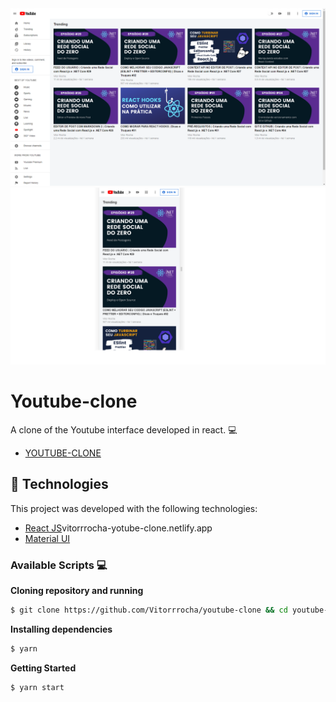 <img alt="gif" src=".github/webImg.png"/>
<img alt="gif" src=".github/mobileGif.png" />

# Youtube-clone
A clone of the Youtube interface developed in react. 💻 
- [YOUTUBE-CLONE](https://vitorrrocha-yotube-clone.netlify.app)

## :rocket: Technologies

This project was developed with the following technologies:

- [React JS](https://reactjs.org/)vitorrrocha-yotube-clone.netlify.app
- [Material UI](https://material-ui.com/)

### Available Scripts 💻

**Cloning repository and running**

```bash
$ git clone https://github.com/Vitorrrocha/youtube-clone && cd youtube-clone
```

**Installing dependencies**

```bash
$ yarn
```

**Getting Started**

```bash
$ yarn start
```
